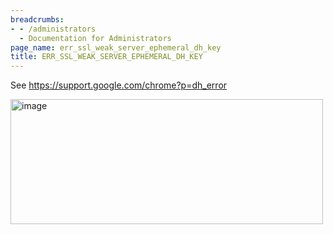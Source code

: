 ```yaml
---
breadcrumbs:
- - /administrators
  - Documentation for Administrators
page_name: err_ssl_weak_server_ephemeral_dh_key
title: ERR_SSL_WEAK_SERVER_EPHEMERAL_DH_KEY
---
```


See <https://support.google.com/chrome?p=dh_error>

<img alt="image" src="http://www.google.com/chart" height=200 width=500>